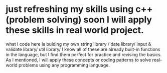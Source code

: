 # just refreshing my skills using c++ (problem solving) soon I will apply these skills in real world project.

what I code here Is bulding my own 
string library /
date library/
input & validate library/ 
util library/
I know all of these are already built-in functions in the language, but I find them perfect for practice and revising the basics. As I mentioned, I will apply these concepts or coding patterns to solve real-world problems using any programming language.
